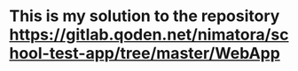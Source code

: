 # This is my solution to the repository https://gitlab.qoden.net/nimatora/school-test-app/tree/master/WebApp
